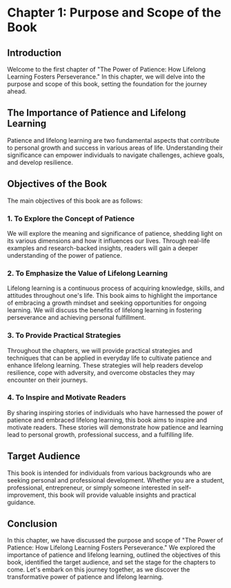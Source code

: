 Chapter 1: Purpose and Scope of the Book
========================================

Introduction
------------

Welcome to the first chapter of "The Power of Patience: How Lifelong Learning Fosters Perseverance." In this chapter, we will delve into the purpose and scope of this book, setting the foundation for the journey ahead.

The Importance of Patience and Lifelong Learning
------------------------------------------------

Patience and lifelong learning are two fundamental aspects that contribute to personal growth and success in various areas of life. Understanding their significance can empower individuals to navigate challenges, achieve goals, and develop resilience.

Objectives of the Book
----------------------

The main objectives of this book are as follows:

### 1. To Explore the Concept of Patience

We will explore the meaning and significance of patience, shedding light on its various dimensions and how it influences our lives. Through real-life examples and research-backed insights, readers will gain a deeper understanding of the power of patience.

### 2. To Emphasize the Value of Lifelong Learning

Lifelong learning is a continuous process of acquiring knowledge, skills, and attitudes throughout one's life. This book aims to highlight the importance of embracing a growth mindset and seeking opportunities for ongoing learning. We will discuss the benefits of lifelong learning in fostering perseverance and achieving personal fulfillment.

### 3. To Provide Practical Strategies

Throughout the chapters, we will provide practical strategies and techniques that can be applied in everyday life to cultivate patience and enhance lifelong learning. These strategies will help readers develop resilience, cope with adversity, and overcome obstacles they may encounter on their journeys.

### 4. To Inspire and Motivate Readers

By sharing inspiring stories of individuals who have harnessed the power of patience and embraced lifelong learning, this book aims to inspire and motivate readers. These stories will demonstrate how patience and learning lead to personal growth, professional success, and a fulfilling life.

Target Audience
---------------

This book is intended for individuals from various backgrounds who are seeking personal and professional development. Whether you are a student, professional, entrepreneur, or simply someone interested in self-improvement, this book will provide valuable insights and practical guidance.

Conclusion
----------

In this chapter, we have discussed the purpose and scope of "The Power of Patience: How Lifelong Learning Fosters Perseverance." We explored the importance of patience and lifelong learning, outlined the objectives of this book, identified the target audience, and set the stage for the chapters to come. Let's embark on this journey together, as we discover the transformative power of patience and lifelong learning.
